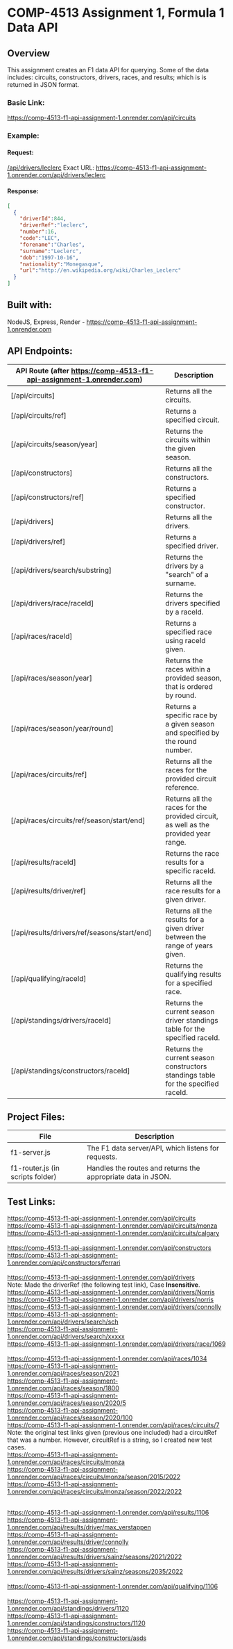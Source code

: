 # COMP-4513 Assignment 1, Formula 1 Data API

## Overview
This assignment creates an F1 data API for querying. Some of the data includes: circuits, constructors, drivers, races, and results; which is is returned in JSON format.

### Basic Link:
https://comp-4513-f1-api-assignment-1.onrender.com/api/circuits

### Example:

#### Request: 

[/api/drivers/leclerc](https://comp-4513-f1-api-assignment-1.onrender.com/api/drivers/leclerc)
Exact URL:
https://comp-4513-f1-api-assignment-1.onrender.com/api/drivers/leclerc 

#### Response:

```json
[
  {
    "driverId":844,
    "driverRef":"leclerc",
    "number":16,
    "code":"LEC",
    "forename":"Charles",
    "surname":"Leclerc",
    "dob":"1997-10-16",
    "nationality":"Monegasque",
    "url":"http://en.wikipedia.org/wiki/Charles_Leclerc"
  }
]
```

## Built with:
NodeJS, Express, Render - https://comp-4513-f1-api-assignment-1.onrender.com

## API Endpoints:

| API Route (after https://comp-4513-f1-api-assignment-1.onrender.com) | Description |
|---|---|
| [/api/circuits] | Returns all the circuits. |
| [/api/circuits/ref] | Returns a specified circuit. |
| [/api/circuits/season/year] | Returns the circuits within the given season. |
| [/api/constructors] | Returns all the constructors. |
| [/api/constructors/ref] | Returns a specified constructor.|
| [/api/drivers] | Returns all the drivers.|
| [/api/drivers/ref] | Returns a specified driver.|
| [/api/drivers/search/substring] | Returns the drivers by a "search" of a surname. |
| [/api/drivers/race/raceId] | Returns the drivers specified by a raceId. |
| [/api/races/raceId] | Returns a specified race using raceId given. |
| [/api/races/season/year] | Returns the races within a provided season, that is ordered by round. |
| [/api/races/season/year/round] | Returns a specific race by a given season and specified by the round number. |
| [/api/races/circuits/ref] | Returns all the races for the provided circuit reference. |
| [/api/races/circuits/ref/season/start/end] | Returns all the races for the provided circuit, as well as the provided year range. |
| [/api/results/raceId] | Returns the race results for a specific raceId. |
| [/api/results/driver/ref] | Returns all the race results for a given driver. |
| [/api/results/drivers/ref/seasons/start/end] | Returns all the results for a given driver between the range of years given. |
| [/api/qualifying/raceId] | Returns the qualifying results for a specified race. |
| [/api/standings/drivers/raceId] | Returns the current season driver standings table for the specified raceId. |
| [/api/standings/constructors/raceId] | Returns the current season constructors standings table for the specified raceId.|

## Project Files:

| File | Description |
|---|---|
| f1-server.js | The F1 data server/API, which listens for requests. |
| f1-router.js (in scripts folder) | Handles the routes and returns the appropriate data in JSON.|

## Test Links:
https://comp-4513-f1-api-assignment-1.onrender.com/api/circuits <br>
https://comp-4513-f1-api-assignment-1.onrender.com/api/circuits/monza <br>
https://comp-4513-f1-api-assignment-1.onrender.com/api/circuits/calgary <br>
<br>
https://comp-4513-f1-api-assignment-1.onrender.com/api/constructors <br>
https://comp-4513-f1-api-assignment-1.onrender.com/api/constructors/ferrari <br>
<br>
https://comp-4513-f1-api-assignment-1.onrender.com/api/drivers<br>
Note: Made the driverRef (the following test link), Case **Insensitive**. <br>
https://comp-4513-f1-api-assignment-1.onrender.com/api/drivers/Norris <br>
https://comp-4513-f1-api-assignment-1.onrender.com/api/drivers/norris <br>
https://comp-4513-f1-api-assignment-1.onrender.com/api/drivers/connolly <br>
https://comp-4513-f1-api-assignment-1.onrender.com/api/drivers/search/sch <br>
https://comp-4513-f1-api-assignment-1.onrender.com/api/drivers/search/xxxxx <br>
https://comp-4513-f1-api-assignment-1.onrender.com/api/drivers/race/1069 <br>
<br>
https://comp-4513-f1-api-assignment-1.onrender.com/api/races/1034 <br>
https://comp-4513-f1-api-assignment-1.onrender.com/api/races/season/2021 <br>
https://comp-4513-f1-api-assignment-1.onrender.com/api/races/season/1800 <br>
https://comp-4513-f1-api-assignment-1.onrender.com/api/races/season/2020/5 <br>
https://comp-4513-f1-api-assignment-1.onrender.com/api/races/season/2020/100 <br>
https://comp-4513-f1-api-assignment-1.onrender.com/api/races/circuits/7 <br>
Note: the original test links given (previous one included) had a circuitRef that was a number. However, circuitRef is a string, so I created new test cases. <br>
https://comp-4513-f1-api-assignment-1.onrender.com/api/races/circuits/monza <br>
https://comp-4513-f1-api-assignment-1.onrender.com/api/races/circuits/monza/season/2015/2022 <br>
https://comp-4513-f1-api-assignment-1.onrender.com/api/races/circuits/monza/season/2022/2022 <br>
<br>

https://comp-4513-f1-api-assignment-1.onrender.com/api/results/1106 <br>
https://comp-4513-f1-api-assignment-1.onrender.com/api/results/driver/max_verstappen <br>
https://comp-4513-f1-api-assignment-1.onrender.com/api/results/driver/connolly <br>
https://comp-4513-f1-api-assignment-1.onrender.com/api/results/drivers/sainz/seasons/2021/2022 <br>
https://comp-4513-f1-api-assignment-1.onrender.com/api/results/drivers/sainz/seasons/2035/2022 <br>
<br>
https://comp-4513-f1-api-assignment-1.onrender.com/api/qualifying/1106 <br>
<br>
https://comp-4513-f1-api-assignment-1.onrender.com/api/standings/drivers/1120 <br>
https://comp-4513-f1-api-assignment-1.onrender.com/api/standings/constructors/1120 <br>
https://comp-4513-f1-api-assignment-1.onrender.com/api/standings/constructors/asds 
